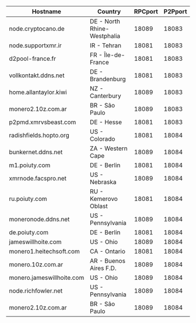 Hostname | Country | RPCport | P2Pport
--- | --- | --- | ---
node.cryptocano.de | DE - North Rhine-Westphalia | 18089 | 18083
node.supportxmr.ir | IR - Tehran | 18081 | 18083
d2pool-france.fr | FR - Île-de-France | 18081 | 18083
vollkontakt.ddns.net | DE - Brandenburg | 18081 | 18083
home.allantaylor.kiwi | NZ - Canterbury | 18089 | 18083
monero2.10z.com.ar | BR - São Paulo | 18089 | 18083
p2pmd.xmrvsbeast.com | DE - Hesse | 18081 | 18083
radishfields.hopto.org | US - Colorado | 18081 | 18084
bunkernet.ddns.net | ZA - Western Cape | 18089 | 18084
m1.poiuty.com | DE - Berlin | 18081 | 18084
xmrnode.facspro.net | US - Nebraska | 18089 | 18084
ru.poiuty.com | RU - Kemerovo Oblast | 18081 | 18084
moneronode.ddns.net | US - Pennsylvania | 18089 | 18084
de.poiuty.com | DE - Berlin | 18081 | 18084
jameswillhoite.com | US - Ohio | 18089 | 18084
monero1.heitechsoft.com | CA - Ontario | 18081 | 18084
monero.10z.com.ar | AR - Buenos Aires F.D. | 18089 | 18084
monero.jameswillhoite.com | US - Ohio | 18089 | 18084
node.richfowler.net | US - Pennsylvania | 18089 | 18084
monero2.10z.com.ar | BR - São Paulo | 18089 | 18084
